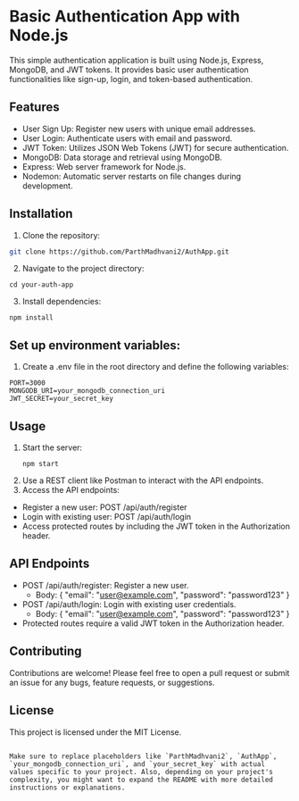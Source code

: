 # Basic Authentication App with Node.js

This simple authentication application is built using Node.js, Express, MongoDB, and JWT tokens. It provides basic user authentication functionalities like sign-up, login, and token-based authentication.

## Features

- User Sign Up: Register new users with unique email addresses.
- User Login: Authenticate users with email and password.
- JWT Token: Utilizes JSON Web Tokens (JWT) for secure authentication.
- MongoDB: Data storage and retrieval using MongoDB.
- Express: Web server framework for Node.js.
- Nodemon: Automatic server restarts on file changes during development.

## Installation

1. Clone the repository:

```bash
git clone https://github.com/ParthMadhvani2/AuthApp.git
```

2. Navigate to the project directory:
```
cd your-auth-app
```

3. Install dependencies:
```
npm install
```

## Set up environment variables:

1. Create a .env file in the root directory and define the following variables:
```
PORT=3000
MONGODB_URI=your_mongodb_connection_uri
JWT_SECRET=your_secret_key
```

## Usage
1. Start the server:
   ```
   npm start
   ```
3. Use a REST client like Postman to interact with the API endpoints.
4. Access the API endpoints:
- Register a new user: POST /api/auth/register
- Login with existing user: POST /api/auth/login 
- Access protected routes by including the JWT token in the Authorization header.

## API Endpoints
- POST /api/auth/register: Register a new user.
  - Body: { "email": "user@example.com", "password": "password123" }
- POST /api/auth/login: Login with existing user credentials.
  - Body: { "email": "user@example.com", "password": "password123" }
- Protected routes require a valid JWT token in the Authorization header.

## Contributing
Contributions are welcome! Please feel free to open a pull request or submit an issue for any bugs, feature requests, or suggestions.

## License
This project is licensed under the MIT License.
```

Make sure to replace placeholders like `ParthMadhvani2`, `AuthApp`, `your_mongodb_connection_uri`, and `your_secret_key` with actual values specific to your project. Also, depending on your project's complexity, you might want to expand the README with more detailed instructions or explanations.
```
